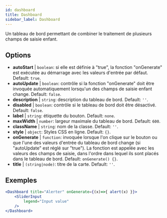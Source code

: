 ```yaml
--- 
id: dashboard 
title: Dashboard
sidebar_label: Dashboard 
---
```


Un tableau de bord permettant de combiner le traitement de plusieurs champs de saisie enfant.

## Options

* __autoStart__ | `boolean`: si elle est définie à "true", la fonction "onGenerate" est exécutée au démarrage avec les valeurs d'entrée par défaut. Default: `true`.
* __autoUpdate__ | `boolean`: contrôle si la fonction "onGenerate" doit être invoquée automatiquement lorsqu'un des champs de saisie enfant change. Default: `false`.
* __description__ | `string`: description du tableau de bord. Default: `''`.
* __disabled__ | `boolean`: contrôle si le tableau de bord doit être désactivé. Default: `false`.
* __label__ | `string`: étiquette du bouton. Default: `none`.
* __maxWidth__ | `number`: largeur maximale du tableau de bord. Default: `600`.
* __className__ | `string`: nom de la classe. Default: `''`.
* __style__ | `object`: Styles CSS en ligne. Default: `{}`.
* __onGenerate__ | `function`: invoquée lorsque l'on clique sur le bouton ou que l'une des valeurs d'entrée du tableau de bord change (si "autoUpdate" est réglé sur "true"). La fonction est appelée avec les valeurs des champs de saisie, dans l'ordre dans lequel ils sont placés dans le tableau de bord. Default: `onGenerate() {}`.
* __title__ | `(string|node)`: titre de la carte. Default: `''`.


## Exemples

```jsx live
<Dashboard title="Alerter" onGenerate={(x)=>{ alert(x) }}>
    <SliderInput
        legend="Input value"
    />
</Dashboard>
```

